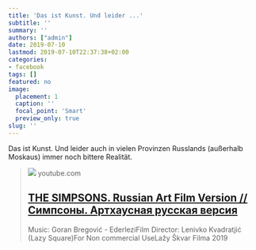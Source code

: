 ```yaml
---
title: 'Das ist Kunst. Und leider ...'
subtitle: ''
summary: ''
authors: ["admin"]
date: 2019-07-10
lastmod: 2019-07-10T22:37:38+02:00
categories:
- facebook
tags: []
featured: no
image:
  placement: 1
  caption: ''
  focal_point: 'Smart'
  preview_only: true
slug: ''
---
```

Das ist Kunst. Und leider auch in vielen Provinzen Russlands (außerhalb Moskaus) immer noch bittere Realität.
> [![](https://i.ytimg.com/vi/q1u7XZ9c8fI/hqdefault.jpg)](https://www.youtube.com/watch?v=q1u7XZ9c8fI)
> youtube.com
> ## [THE SIMPSONS. Russian Art Film Version // Симпсоны. Артхаусная русская версия](https://www.youtube.com/watch?v=q1u7XZ9c8fI)
>
>Music: Goran Bregović - EderleziFilm Director:  Lenivko Kvadratjić (Lazy Square)For Non commercial UseLažy Škvar Filma 2019

